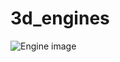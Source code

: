 # 3d_engines

![Engine image](https://raw.githubusercontent.com/da1ord/3d_engines/master/engine.png)
